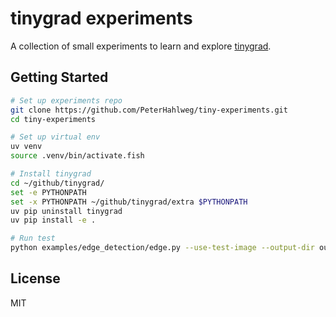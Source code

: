# tinygrad experiments

A collection of small experiments to learn and explore [tinygrad](https://docs.tinygrad.org).

## Getting Started

```bash
# Set up experiments repo
git clone https://github.com/PeterHahlweg/tiny-experiments.git
cd tiny-experiments

# Set up virtual env
uv venv
source .venv/bin/activate.fish

# Install tinygrad
cd ~/github/tinygrad/
set -e PYTHONPATH
set -x PYTHONPATH ~/github/tinygrad/extra $PYTHONPATH
uv pip uninstall tinygrad
uv pip install -e .

# Run test
python examples/edge_detection/edge.py --use-test-image --output-dir output
```

## License

MIT
